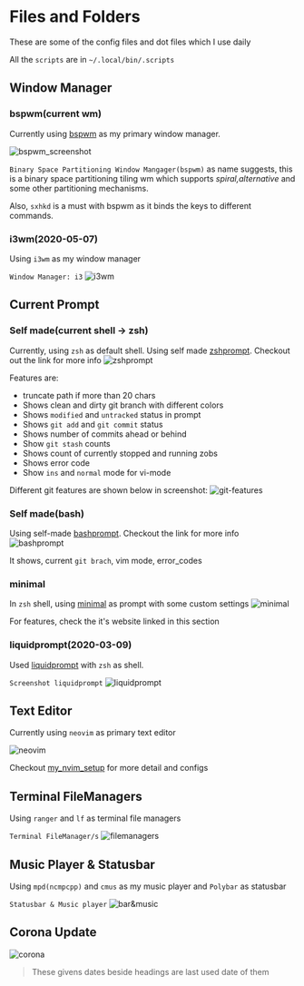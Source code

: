 # Files and Folders

These are some of the config files and dot files which I use daily

All the `scripts` are in `~/.local/bin/.scripts`

## Window Manager

### bspwm(current wm)
Currently using [bspwm](https://github.com/baskerville/bspwm) as my primary
window manager.

![bspwm_screenshot](.local/bin/screenshots/bspwm_ss.png)

`Binary Space Partitioning Window Mangager(bspwm)` as name suggests, this is
a binary space partitioning tiling wm which supports _spiral,alternative_ and
some other partitioning mechanisms.

Also, `sxhkd` is a must with bspwm as it binds the keys to different commands.

### i3wm(2020-05-07)
Using `i3wm` as my window manager

`Window Manager: i3`
![i3wm](.local/bin/screenshots/window_manageri3.png)


## Current Prompt

### Self made(current shell -> zsh)
Currently, using `zsh` as default shell. Using self made [zshprompt](https://github.com/coolabhays/my-config-files/blob/master/.zsh/current_prompt.zsh). Checkout out the link for more info
![zshprompt](.local/bin/screenshots/current_zsh_prompt.png)

Features are:
* truncate path if more than 20 chars
* Shows clean and dirty git branch with different colors
* Shows `modified` and `untracked` status in prompt
* Shows `git add` and `git commit` status
* Shows number of commits ahead or behind
* Show `git stash` counts
* Shows count of currently stopped and running zobs
* Shows error code
* Show `ins` and `normal` mode for vi-mode

Different git features are shown below in screenshot:
![git-features](.local/bin/screenshots/git_features_current_prompt.png)

### Self made(bash)
Using self-made [bashprompt](https://github.com/coolabhays/my-config-files/blob/master/.bashrc). Checkout the link for more info
![bashprompt](.local/bin/screenshots/bashprompt.png)

It shows, current `git brach`, vim mode, error_codes


### minimal
In `zsh` shell, using [minimal](https://github.com/subnixr/minimal) as prompt with some custom settings
![minimal](.local/bin/screenshots/minimal_zsh.png)

For features, check the it's website linked in this section


### liquidprompt(2020-03-09)

Used [liquidprompt](https://github.com/nojhan/liquidprompt) with `zsh` as shell.

`Screenshot liquidprompt`
![liquidprompt](.local/bin/screenshots/liquidpromptss.png)


## Text Editor

Currently using `neovim` as primary text editor

![neovim](.local/bin/screenshots/nvim_setup1.png)

Checkout [my_nvim_setup](https://github.com/coolabhays/nvim) for more detail and configs


## Terminal FileManagers
Using `ranger` and `lf` as terminal file managers

`Terminal FileManager/s`
![filemanagers](.local/bin/screenshots/filemangers_term.png)


## Music Player & Statusbar
Using `mpd(ncmpcpp)` and `cmus` as my music player and `Polybar` as statusbar

`Statusbar & Music player`
![bar&music](.local/bin/screenshots/ncmpcpp&polybar.png)

## Corona Update
![corona](.local/bin/screenshots/corona_check.png)

> These givens dates beside headings are last used date of them
